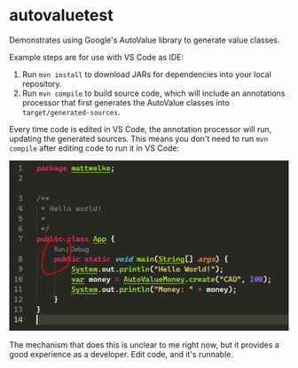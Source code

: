 # autovaluetest

Demonstrates using Google's AutoValue library to generate value classes.

Example steps are for use with VS Code as IDE:

1. Run `mvn install` to download JARs for dependencies into your local repository.
1. Run `mvn compile` to build source code, which will include an annotations processor that first generates the AutoValue classes into `target/generated-sources`.

Every time code is edited in VS Code, the annotation processor will run, updating the generated sources. This means you don't need to run `mvn compile` after editing code to run it in VS Code:

![run button](img/vscode-run.png)

The mechanism that does this is unclear to me right now, but it provides a good experience as a developer. Edit code, and it's runnable.

